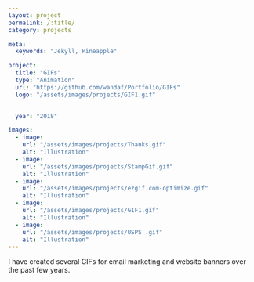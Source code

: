```yaml
---
layout: project
permalink: /:title/
category: projects

meta:
  keywords: "Jekyll, Pineapple"

project:
  title: "GIFs"
  type: "Animation"
  url: "https://github.com/wandaf/Portfolio/GIFs"
  logo: "/assets/images/projects/GIF1.gif"
 

  year: "2018"

images:
  - image:
    url: "/assets/images/projects/Thanks.gif"
    alt: "Illustration"
  - image:
    url: "/assets/images/projects/StampGif.gif"
    alt: "Illustration"
  - image:
    url: "/assets/images/projects/ezgif.com-optimize.gif"
    alt: "Illustration"
  - image:
    url: "/assets/images/projects/GIF1.gif"
    alt: "Illustration"
  - image:
    url: "/assets/images/projects/USPS .gif"
    alt: "Illustration"
---
```

<p>I have created several GIFs for email marketing and website banners over the past few years.</p>

